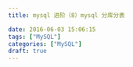 ```yaml
---
title: mysql 进阶（8）mysql 分库分表

date: 2016-06-03 15:06:15
tags: ["MySQL"]
categories: ["MySQL"]
draft: true
---
```

